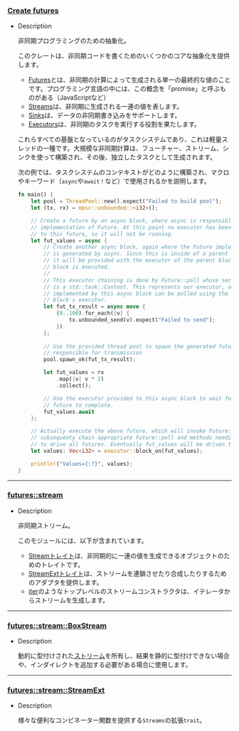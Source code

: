 ### [Create futures](https://docs.rs/futures/0.3.13/futures/)

- Description

  非同期プログラミングのための抽象化。

  このクレートは、非同期コードを書くためのいくつかのコアな抽象化を提供します。

  - [Futures](https://docs.rs/futures/0.3.13/futures/future/trait.Future.html)とは、非同期の計算によって生成される単一の最終的な値のことです。プログラミング言語の中には、この概念を「promise」と呼ぶものがある（JavaScriptなど）
  - [Streams](https://docs.rs/futures/0.3.13/futures/stream/trait.Stream.html)は、非同期に生成される一連の値を表します。
  - [Sinks](https://docs.rs/futures/0.3.13/futures/sink/trait.Sink.html)は、データの非同期書き込みをサポートします。
  - [Executors](https://docs.rs/futures/0.3.13/futures/executor/index.html)は、非同期のタスクを実行する役割を果たします。

  これらすべての基盤となっているのがタスクシステムであり、これは軽量スレッドの一種です。大規模な非同期計算は、フューチャー、ストリーム、シンクを使って構築され、その後、独立したタスクとして生成されます。

  次の例では、タスクシステムのコンテキストがどのように構築され、マクロやキーワード（`async`や`await！`など）で使用されるかを説明します。

  ~~~rust
  fn main() {
      let pool = ThreadPool::new().expect("Failed to build pool");
      let (tx, rx) = mpsc::unbounded::<i32>();
  
      // Create a future by an async block, where async is responsible for an
      // implementation of Future. At this point no executor has been provided
      // to this future, so it will not be running.
      let fut_values = async {
          // Create another async block, again where the Future implementation
          // is generated by async. Since this is inside of a parent async block,
          // it will be provided with the executor of the parent block when the parent
          // block is executed.
          //
          // This executor chaining is done by Future::poll whose second argument
          // is a std::task::Context. This represents our executor, and the Future
          // implemented by this async block can be polled using the parent async
          // block's executor.
          let fut_tx_result = async move {
              (0..100).for_each(|v| {
                  tx.unbounded_send(v).expect("Failed to send");
              })
          };
          
          // Use the provided thread pool to spawn the generated future
          // responsible for transmission
          pool.spawn_ok(fut_tx_result);
  
          let fut_values = rx
              .map(|v| v * 2)
              .collect();
  
          // Use the executor provided to this async block to wait for the
          // future to complete.
          fut_values.await
      };
  
      // Actually execute the above future, which will invoke Future::poll and
      // subsequenty chain appropriate Future::poll and methods needing executors
      // to drive all futures. Eventually fut_values will be driven to completion.
      let values: Vec<i32> = executor::block_on(fut_values);
  
      println!("Values={:?}", values);
  }
  ~~~

  

---

### [futures::stream](https://docs.rs/futures/0.3.8/futures/stream/index.html)

- Description

  非同期ストリーム。

  このモジュールには、以下が含まれています。

  - [Streamトレイト](https://docs.rs/futures/0.3.8/futures/stream/trait.Stream.html)は、非同期的に一連の値を生成できるオブジェクトのためのトレイトです。
  - [StreamExtトレイト](https://docs.rs/futures/0.3.8/futures/stream/trait.StreamExt.html)は、ストリームを連鎖させたり合成したりするためのアダプタを提供します。
  - [iter](https://docs.rs/futures/0.3.8/futures/stream/fn.iter.html)のようなトップレベルのストリームコンストラクタは、イテレータからストリームを生成します。

---

### [futures::stream::BoxStream](https://docs.rs/futures/0.3.8/futures/stream/type.BoxStream.html)

- Description

  動的に型付けされた[ストリーム](https://docs.rs/futures/0.3.8/futures/stream/trait.Stream.html)を所有し、結果を静的に型付けできない場合や、インダイレクトを追加する必要がある場合に使用します。

---

### [futures::stream::StreamExt](https://docs.rs/futures/0.3.8/futures/stream/trait.StreamExt.html)

- Description

  様々な便利なコンビネーター関数を提供する`Streams`の拡張`trait`。